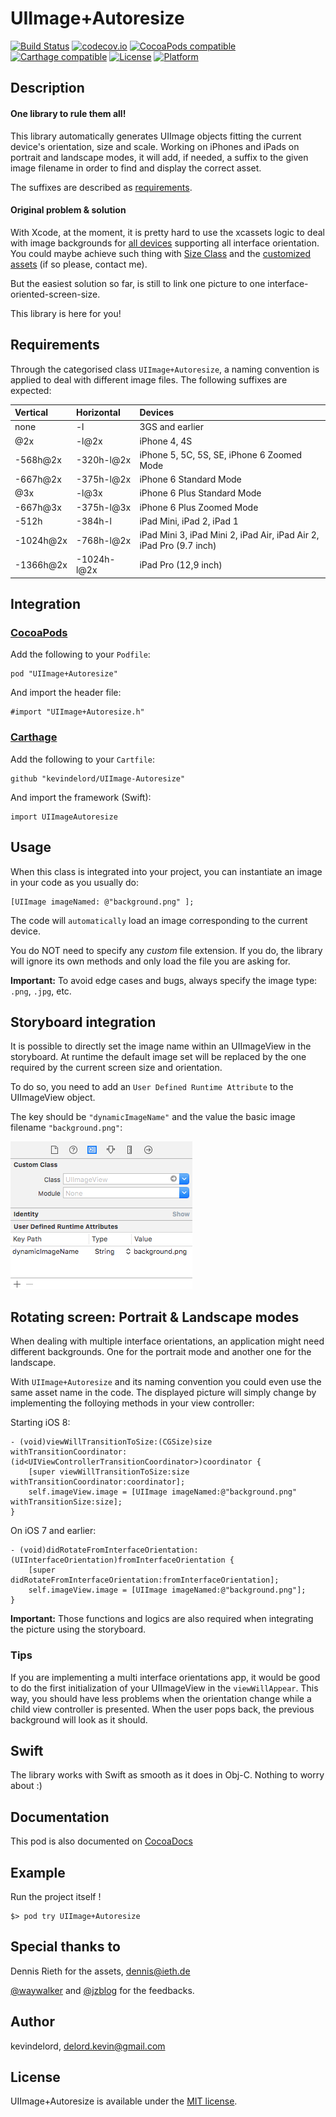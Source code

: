 # UIImage+Autoresize

[![Build Status](https://travis-ci.org/kevindelord/UIImage-Autoresize.svg?branch=master)](https://travis-ci.org/kevindelord/UIImage-Autoresize)
[![codecov.io](https://codecov.io/github/kevindelord/UIImage-Autoresize/coverage.svg?branch=master)](https://codecov.io/gh/kevindelord/UIImage-Autoresize)
[![CocoaPods compatible](https://img.shields.io/cocoapods/v/UIImage+Autoresize.svg?style=flat)](http://cocoadocs.org/docsets/UIImage+Autoresize)
[![Carthage compatible](https://img.shields.io/badge/Carthage-compatible-4BC51D.svg?style=flat)](https://github.com/kevindelord/UIImage-Autoresize)
[![License](https://img.shields.io/cocoapods/l/UIImage+Autoresize.svg?style=flat)](http://cocoadocs.org/docsets/UIImage+Autoresize)
[![Platform](https://img.shields.io/cocoapods/p/UIImage+Autoresize.svg?style=flat)](http://cocoadocs.org/docsets/UIImage+Autoresize)

## Description

#### One library to rule them all!

This library automatically generates UIImage objects fitting the current device's orientation, size and scale.
Working on iPhones and iPads on portrait and landscape modes, it will add, if needed, a suffix to the given image filename in order to find and display the correct asset.

The suffixes are described as [requirements](https://github.com/kevindelord/UIImage-Autoresize/tree/master#requirements).

#### Original problem & solution

With Xcode, at the moment, it is pretty hard to use the xcassets logic to deal with image backgrounds for [all devices](http://www.paintcodeapp.com/news/ultimate-guide-to-iphone-resolutions) supporting all interface orientation.
You could maybe achieve such thing with [Size Class](https://developer.apple.com/library/ios/recipes/xcode_help-IB_adaptive_sizes/chapters/SelectingASizeClass.html) and the [customized assets](https://developer.apple.com/library/ios/recipes/xcode_help-image_catalog-1.0/chapters/CustomizingImageSetsforSizeClasses.html) (if so please, contact me).

But the easiest solution so far, is still to link one picture to one interface-oriented-screen-size.

This library is here for you!

## Requirements

Through the categorised class `UIImage+Autoresize`, a naming convention is applied to deal with different image files.
The following suffixes are expected:

| Vertical    | Horizontal  | Devices |
|:------------|:------------|:---------|
| none        | -l          | 3GS and earlier |
| @2x         | -l@2x       | iPhone 4, 4S |
| -568h@2x    | -320h-l@2x  | iPhone 5, 5C, 5S, SE, iPhone 6 Zoomed Mode |
| -667h@2x    | -375h-l@2x  | iPhone 6 Standard Mode |
| @3x         | -l@3x       | iPhone 6 Plus Standard Mode |
| -667h@3x    | -375h-l@3x  | iPhone 6 Plus Zoomed Mode |
| -512h       | -384h-l     | iPad Mini, iPad 2, iPad 1 |
| -1024h@2x   | -768h-l@2x  | iPad Mini 3, iPad Mini 2, iPad Air, iPad Air 2, iPad Pro (9.7 inch) |
| -1366h@2x   | -1024h-l@2x | iPad Pro (12,9 inch) |

## Integration

### [CocoaPods](http://cocoapods.org)

Add the following to your `Podfile`:

    pod "UIImage+Autoresize"

And import the header file:

    #import "UIImage+Autoresize.h"

### [Carthage](https://github.com/Carthage/Carthage)

Add the following to your `Cartfile`:

    github "kevindelord/UIImage-Autoresize"

And import the framework (Swift):

    import UIImageAutoresize

## Usage

When this class is integrated into your project, you can instantiate an image in your code as you usually do:

    [UIImage imageNamed: @"background.png" ];

The code will `automatically` load an image corresponding to the current device.

You do NOT need to specify any _custom_ file extension.
If you do, the library will ignore its own methods and only load the file you are asking for.

**Important:** To avoid edge cases and bugs, always specify the image type: `.png`, `.jpg`, etc. 

## Storyboard integration

It is possible to directly set the image name within an UIImageView in the storyboard. At runtime the default image set will be replaced by the one required by the current screen size and orientation.

To do so, you need to add an `User Defined Runtime Attribute` to the UIImageView object.

The key should be `"dynamicImageName"` and the value the basic image filename `"background.png"`:

![User Defined Runtime Attributes](Resources/userDefinedImageName.png)

## Rotating screen: Portrait & Landscape modes

When dealing with multiple interface orientations, an application might need different backgrounds.
One for the portrait mode and another one for the landscape.

With `UIImage+Autoresize` and its naming convention you could even use the same asset name in the code.
The displayed picture will simply change by implementing the folloying methods in your view controller:

Starting iOS 8:

    - (void)viewWillTransitionToSize:(CGSize)size withTransitionCoordinator:(id<UIViewControllerTransitionCoordinator>)coordinator {
        [super viewWillTransitionToSize:size withTransitionCoordinator:coordinator];
        self.imageView.image = [UIImage imageNamed:@"background.png" withTransitionSize:size];
    }

On iOS 7 and earlier:

    - (void)didRotateFromInterfaceOrientation:(UIInterfaceOrientation)fromInterfaceOrientation {
        [super didRotateFromInterfaceOrientation:fromInterfaceOrientation];
        self.imageView.image = [UIImage imageNamed:@"background.png"];
    }

**Important:**  Those functions and logics are also required when integrating the picture using the storyboard.

### Tips

If you are implementing a multi interface orientations app, it would be good to do the first initialization of your UIImageView in the `viewWillAppear`.
This way, you should have less problems when the orientation change while a child view controller is presented.
When the user pops back, the previous background will look as it should.

## Swift

The library works with Swift as smooth as it does in Obj-C. Nothing to worry about :)

## Documentation

This pod is also documented on [CocoaDocs](http://cocoadocs.org/docsets/UIImage+Autoresize)

## Example

Run the project itself !

	$> pod try UIImage+Autoresize

## Special thanks to

Dennis Rieth for the assets, dennis@ieth.de

[@waywalker](https://github.com/waywalker) and [@jzblog](https://github.com/jzblog) for the feedbacks.

## Author

kevindelord, delord.kevin@gmail.com

## License

UIImage+Autoresize is available under the [MIT license](https://github.com/kevindelord/UIImage-Autoresize/blob/master/LICENSE).
